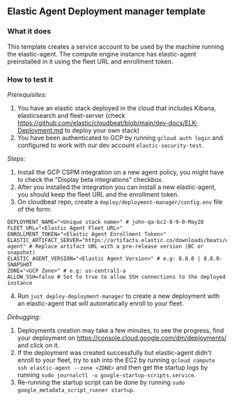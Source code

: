 ## Elastic Agent Deployment manager template

### What it does
This template creates a service account to be used by the machine running the elastic-agent.
The compute engine instance has elastic-agent preinstalled in it using the fleet URL and enrollment token.

### How to test it
*Prerequisites:*
1. You have an elastic stack deployed in the cloud that includes Kibana, elasticsearch and fleet-server (check https://github.com/elastic/cloudbeat/blob/main/dev-docs/ELK-Deployment.md to deploy your own stack)
2. You have been authenticated to GCP by running `gcloud auth login` and configured to work with our dev account `elastic-security-test`.

*Steps:*
1. Install the GCP CSPM integration on a new agent policy, you might have to check the "Display beta integrations" checkbox.
2. After you installed the integration you can install a new elastic-agent, you should keep the fleet URL and the enrollment token.
3. On cloudbeat repo, create a `deploy/deployment-manager/config.env` file of the form:
```
DEPLOYMENT_NAME="<Unique stack name>" # john-qa-bc2-8-9-0-May28
FLEET_URL="<Elastic Agent Fleet URL>"
ENROLLMENT_TOKEN="<Elastic Agent Enrollment Token>"
ELASTIC_ARTIFACT_SERVER="https://artifacts.elastic.co/downloads/beats/elastic-agent" # Replace artifact URL with a pre-release version (BC or snapshot)
ELASTIC_AGENT_VERSION="<Elastic Agent Version>" # e.g: 8.8.0 | 8.8.0-SNAPSHOT
ZONE="<GCP Zone>" # e.g: us-central1-a
ALLOW_SSH=false # Set to true to allow SSH connections to the deployed instance
```
4. Run `just deploy-deployment-manager` to create a new deployment with an elastic-agent that will automatically enroll to your fleet.

*Debugging:*
1. Deployments creation may take a few minutes, to see the progress, find your deployment on https://console.cloud.google.com/dm/deployments/ and click on it.
2. If the deployment was created successfully but elastic-agent didn't enroll to your fleet, try to ssh into the EC2 by running `gcloud compute ssh elastic-agent --zone <ZONE>` and then get the startup logs by running `sudo journalctl -u google-startup-scripts.service`.
3. Re-running the startup script can be done by running `sudo google_metadata_script_runner startup`.
